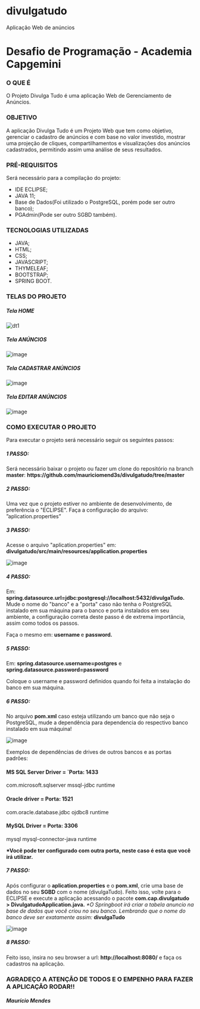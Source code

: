 # divulgatudo
Aplicação Web de anúncios


<h1>Desafio de Programação - Academia Capgemini</h1>

<h3>O QUE É</h3>

O Projeto Divulga Tudo é uma aplicação Web de Gerenciamento de Anúncios. 

<h3>OBJETIVO</h3>

A aplicação Divulga Tudo é um Projeto Web que tem como objetivo, gerenciar o cadastro de anúncios e com base no valor investido, mostrar uma projeção de cliques, compartilhamentos e visualizações dos anúncios cadastrados, permitindo assim uma análise de seus resultados.

<h3>PRÉ-REQUISITOS</h3>

Será necessário para a compilação do projeto:
<ul>
  <li>IDE ECLIPSE;</li>
  <li>JAVA 11;</li>
  <li>Base de Dados(Foi utilizado o PostgreSQL, porém pode ser outro banco);</li>
  <li>PGAdmin(Pode ser outro SGBD também).</li>
</ul>

<h3>TECNOLOGIAS UTILIZADAS</h3>

<ul>
  <li>JAVA;</li>
  <li>HTML;</li>
  <li>CSS;</li>
  <li>JAVASCRIPT;</li>
  <li>THYMELEAF;</li>
  <li>BOOTSTRAP;</li>
  <li>SPRING BOOT.</li>
</ul>

<h3>TELAS DO PROJETO</h3>

<h5>Tela HOME</h5>

![dt1](https://user-images.githubusercontent.com/30990442/118333616-65e44780-b4e2-11eb-8dc0-168ee8054ef0.jpg)

<h5>Tela ANÚNCIOS</h5>

![image](https://user-images.githubusercontent.com/30990442/118336866-e9a13280-b4e8-11eb-9b0e-73b7f3600489.png)

<h5>Tela CADASTRAR ANÚNCIOS</h5>

![image](https://user-images.githubusercontent.com/30990442/118337072-574d5e80-b4e9-11eb-95ba-51bdc303aa39.png)

<h5>Tela EDITAR ANÚNCIOS</h5>

![image](https://user-images.githubusercontent.com/30990442/118337256-ccb92f00-b4e9-11eb-8255-2455ad840e61.png)


<h3>COMO EXECUTAR O PROJETO</h3>

Para executar o projeto será necessário seguir os seguintes passos:
<h5>1 PASSO:</h5> Será necessário baixar o projeto ou fazer um clone do repositório na branch <b>master</b>: <b>https://github.com/mauriciomend3s/divulgatudo/tree/master</b> 
<h5>2 PASSO:</h5>Uma vez que o projeto estiver no ambiente de desenvolvimento, de preferência o "ECLIPSE". Faça a configuração do arquivo:  ”aplication.properties”
<h5>3 PASSO:</h5>Acesse o arquivo "aplication.properties" em: <b>divulgatudo/src/main/resources/application.properties</b>

![image](https://user-images.githubusercontent.com/30990442/118336271-b8743280-b4e7-11eb-94bd-2b0dfaa887f9.png)

<h5>4 PASSO:</h5> Em: <b>spring.datasource.url=jdbc:postgresql://localhost:5432/divulgaTudo.</b>
Mude o nome do "banco" e a "porta" caso não tenha o PostgreSQL instalado em sua máquina para o banco e porta instalados em seu ambiente, a configuração correta deste passo é de extrema importância, assim como todos os passos. 

Faça o mesmo em: <b> username </b> e <b> password. </b> 

<h5>5 PASSO:</h5> Em: <b>spring.datasource.username=postgres</b> e <b>spring.datasource.password=password</b>

Coloque o username e password definidos quando foi feita a instalação do banco em sua máquina.

<h5>6 PASSO:</h5>No arquivo <b>pom.xml</b> caso esteja utilizando um banco que não seja o PostgreSQL, mude a dependência para dependencia do respectivo banco instalado em sua máquina!

![image](https://user-images.githubusercontent.com/30990442/118337778-dd1dd980-b4ea-11eb-9313-ff8582857bf1.png)

Exemplos de dependências de drives de outros bancos e as portas padrões:

<h4>MS SQL Server Driver = `Porta: 1433</h4>
<dependency>
<groupId>com.microsoft.sqlserver</groupId>
<artifactId>mssql-jdbc</artifactId>
<scope>runtime</scope>
</dependency>

<h4>Oracle driver = Porta: 1521</h4>
<dependency>
<groupId>com.oracle.database.jdbc</groupId>
<artifactId>ojdbc8</artifactId>
<scope>runtime</scope>
</dependency>

<h4>MySQL Driver = Porta: 3306</h4>
<dependency>
<groupId>mysql</groupId>
<artifactId>mysql-connector-java</artifactId>
<scope>runtime</scope>
</dependency>

<b>*Você pode ter configurado com outra porta, neste caso é esta que você irá utilizar.</b>


<h5>7 PASSO:</h5>Após configurar o <b>aplication.properties</b> e o <b>pom.xml</b>, crie uma base de dados no seu <b>SGBD</b> com o nome (divulgaTudo). Feito isso, volte para o ECLIPSE e execute a aplicação acessando o pacote <b>com.cap.divulgatudo > DivulgatudoApplication.java.</b></h5> <i>*O Springboot irá criar a tabela anuncio na base de dados que você criou no seu banco. Lembrando que o nome do banco deve ser exatamente assim:</i> <b>divulgaTudo</b>

![image](https://user-images.githubusercontent.com/30990442/118338382-641f8180-b4ec-11eb-85f9-7e5eacffd2f1.png)

<h5>8 PASSO:</h5>Feito isso, insira no seu browser a url: <b>http://localhost:8080/</b> e faça os cadastros na aplicação.

<h3>AGRADEÇO A ATENÇÃO DE TODOS E O EMPENHO PARA FAZER A APLICAÇÃO RODAR!!</h3>

<h5><i>Maurício Mendes</i><h5>

